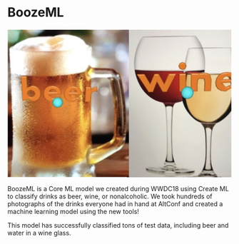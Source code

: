 # BoozeML

![Alt text](boozeMLTestData.jpg)

BoozeML is a Core ML model we created during WWDC18 using Create ML to classify drinks as beer, wine, or nonalcoholic. We took hundreds of photographs of the drinks everyone had in hand at AltConf and created a machine learning model using the new tools! 

This model has successfully classified tons of test data, including beer and water in a wine glass.

